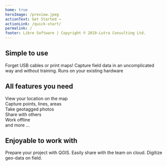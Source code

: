 ```yaml
---
home: true
heroImage: /preview.jpeg
actionText: Get Started →
actionLink: /quick-start/
permalink: /
footer: Libre Software | Copyright © 2019-Lutra Consulting Ltd.
---
```


<div class="features">
  <div class="feature">
    <h2>Simple to use</h2>
    <p>Forget USB cables or print maps! Capture field data in an uncomplicated way and without training. Runs on your existing hardware</p>
  </div>
  <div class="feature">
    <h2>All features you need</h2>
    <p> 
        View your location on the map<br />
        Capture points, lines, areas<br />
        Take geotagged photos<br />
        Share with others<br />
        Work offline<br />
        and more ...
    </p>
  </div>
  <div class="feature">
    <h2>Enjoyable to work with</h2>
    <p>Prepare your project with QGIS. Easily share with the team on cloud. Digitize geo-data on field.</p>
  </div>
</div>


